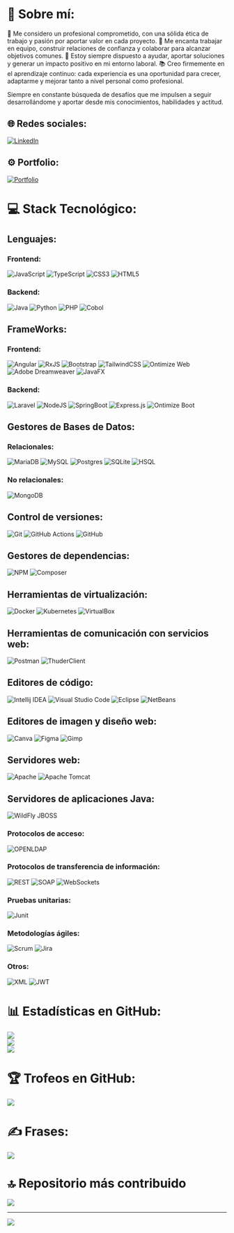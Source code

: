 # 💫 Sobre mí: 
💼 Me considero un profesional comprometido, con una sólida ética de trabajo y pasión por aportar valor en cada proyecto.
🤝 Me encanta trabajar en equipo, construir relaciones de confianza y colaborar para alcanzar objetivos comunes.
🙌 Estoy siempre dispuesto a ayudar, aportar soluciones y generar un impacto positivo en mi entorno laboral.
📚 Creo firmemente en el aprendizaje continuo: cada experiencia es una oportunidad para crecer, adaptarme y mejorar tanto a nivel personal como profesional.

Siempre en constante búsqueda de desafíos que me impulsen a seguir desarrollándome y aportar desde mis conocimientos, habilidades y actitud.
## 🌐 Redes sociales:
[![LinkedIn](https://img.shields.io/badge/LinkedIn-%230077B5.svg?logo=linkedin&logoColor=white)](https://www.linkedin.com/in/juan-jesus-tenreiro-rodriguez-b18726b3) 

## ⚙ Portfolio:
[![Portfolio](https://img.shields.io/badge/personal-portfolio-brighteen?style=for-the-badge&logo=web&logoColor=yellow&logoSize=15px&label=personal&labelColor=black&color=yellow)](https://portfolio-git-main-juan-js-projects-0d1ff69f.vercel.app/)

# 💻 Stack Tecnológico:

## Lenguajes:
### Frontend:
![JavaScript](https://img.shields.io/badge/javascript-%23323330.svg?style=for-the-badge&logo=javascript&logoColor=%23F7DF1E) ![TypeScript](https://img.shields.io/badge/typescript-%23007ACC.svg?style=for-the-badge&logo=typescript&logoColor=white)
![CSS3](https://img.shields.io/badge/css3-%231572B6.svg?style=for-the-badge&logo=css3&logoColor=white) ![HTML5](https://img.shields.io/badge/html5-%23E34F26.svg?style=for-the-badge&logo=html5&logoColor=white)

### Backend:
![Java](https://img.shields.io/badge/java-%23ED8B00.svg?style=for-the-badge&logo=openjdk&logoColor=white) ![Python](https://img.shields.io/badge/python-3670A0?style=for-the-badge&logo=python&logoColor=ffdd54) ![PHP](https://img.shields.io/badge/php-%23777BB4.svg?style=for-the-badge&logo=php&logoColor=white)  ![Cobol](https://img.shields.io/badge/Cobol-blue?style=for-the-badge&logo=stackedit&logoColor=white&link=https%3A%2F%2Fwww.ibm.com%2Fdocs%2Fes%2Fi%2F7.3%3Ftopic%3Dlanguages-cobol)

## FrameWorks:
### Frontend:
![Angular](https://img.shields.io/badge/angular-%23DD0031.svg?style=for-the-badge&logo=angular&logoColor=white) ![RxJS](https://img.shields.io/badge/rxjs-%23B7178C.svg?style=for-the-badge&logo=reactivex&logoColor=white) ![Bootstrap](https://img.shields.io/badge/bootstrap-%238511FA.svg?style=for-the-badge&logo=bootstrap&logoColor=white) ![TailwindCSS](https://img.shields.io/badge/tailwindcss-%2338B2AC.svg?style=for-the-badge&logo=tailwind-css&logoColor=white) ![Ontimize Web](https://img.shields.io/badge/Ontimize%20Web-black?style=for-the-badge&logoColor=white) ![Adobe Dreamweaver](https://img.shields.io/badge/Adobe%20DreamWeaver-%23450135?style=for-the-badge&logoColor=white) ![JavaFX](https://img.shields.io/badge/javafx-%23FF0000.svg?style=for-the-badge&logo=javafx&logoColor=white) 

### Backend:
![Laravel](https://img.shields.io/badge/laravel-%23FF2D20.svg?style=for-the-badge&logo=laravel&logoColor=white) ![NodeJS](https://img.shields.io/badge/node.js-6DA55F?style=for-the-badge&logo=node.js&logoColor=white) ![SpringBoot](https://img.shields.io/badge/spring-%236DB33F.svg?style=for-the-badge&logo=spring&logoColor=white) ![Express.js](https://img.shields.io/badge/express.js-%23404d59.svg?style=for-the-badge&logo=express&logoColor=%2361DAFB) ![Ontimize Boot](https://img.shields.io/badge/Ontimize%20Boot-black?style=for-the-badge&logoColor=white)

## Gestores de Bases de Datos:
### Relacionales:
![MariaDB](https://img.shields.io/badge/MariaDB-003545?style=for-the-badge&logo=mariadb&logoColor=white) ![MySQL](https://img.shields.io/badge/mysql-4479A1.svg?style=for-the-badge&logo=mysql&logoColor=white) ![Postgres](https://img.shields.io/badge/postgres-%23316192.svg?style=for-the-badge&logo=postgresql&logoColor=white) ![SQLite](https://img.shields.io/badge/sqlite-%2307405e.svg?style=for-the-badge&logo=sqlite&logoColor=white) ![HSQL](https://img.shields.io/badge/HSQL-blue?style=for-the-badge&logoColor=white)

### No relacionales:
![MongoDB](https://img.shields.io/badge/MongoDB-%234ea94b.svg?style=for-the-badge&logo=mongodb&logoColor=white)

## Control de versiones:
![Git](https://img.shields.io/badge/git-%23F05033.svg?style=for-the-badge&logo=git&logoColor=white) ![GitHub Actions](https://img.shields.io/badge/github%20actions-%232671E5.svg?style=for-the-badge&logo=githubactions&logoColor=white) ![GitHub](https://img.shields.io/badge/github-%23121011.svg?style=for-the-badge&logo=github&logoColor=white)

## Gestores de dependencias:
![NPM](https://img.shields.io/badge/NPM-%23CB3837.svg?style=for-the-badge&logo=npm&logoColor=white) ![Composer](https://img.shields.io/badge/Composer-orange?style=for-the-badge&logo=composer&link=https%3A%2F%2Fgetcomposer.org%2F)

## Herramientas de virtualización:
![Docker](https://img.shields.io/badge/docker-%230db7ed.svg?style=for-the-badge&logo=docker&logoColor=white) ![Kubernetes](https://img.shields.io/badge/kubernetes-%23326ce5.svg?style=for-the-badge&logo=kubernetes&logoColor=white) ![VirtualBox](https://img.shields.io/badge/VirtualBox-blue?style=for-the-badge&logo=VirtualBox&logoColor=white)

## Herramientas de comunicación con servicios web:
![Postman](https://img.shields.io/badge/Postman-FF6C37?style=for-the-badge&logo=postman&logoColor=white)
![ThuderClient](https://img.shields.io/badge/ThunderClient-%238A35DA?style=for-the-badge&labelColor=%238A35DA&link=https%3A%2F%2Fwww.thunderclient.com%2F)

## Editores de código: 
![Intellij IDEA](https://img.shields.io/badge/IntelliJidea-%238F0056?style=for-the-badge&logo=IntelliJ%20IDEA&logoColor=white) ![Visual Studio Code](https://img.shields.io/badge/Visual%20Studio%20Code-%2324A8F1?style=for-the-badge&logoColor=white) ![Eclipse](https://img.shields.io/badge/Eclipse-%23F1901F?style=for-the-badge&logo=EclipseIDE&logoColor=white) ![NetBeans](https://img.shields.io/badge/Apache%20NetBeans-%23A4C73B?style=for-the-badge&logo=NetBeans&logoColor=white)

## Editores de imagen y diseño web:
![Canva](https://img.shields.io/badge/Canva-%2300C4CC.svg?style=for-the-badge&logo=Canva&logoColor=white) ![Figma](https://img.shields.io/badge/figma-%23F24E1E.svg?style=for-the-badge&logo=figma&logoColor=white) ![Gimp](https://img.shields.io/badge/Gimp-657D8B?style=for-the-badge&logo=gimp&logoColor=FFFFFF)

## Servidores web:
![Apache](https://img.shields.io/badge/apache-%23D42029.svg?style=for-the-badge&logo=apache&logoColor=white) ![Apache Tomcat](https://img.shields.io/badge/apache%20tomcat-%23F8DC75.svg?style=for-the-badge&logo=apache-tomcat&logoColor=black)

## Servidores de aplicaciones Java:
![WildFly JBOSS](https://img.shields.io/badge/WildFly-%23324E5C?style=for-the-badge&labelColor=%238A35DA&link=https%3A%2F%2Fwww.wildfly.org%2F)

### Protocolos de acceso:
![OPENLDAP](https://img.shields.io/badge/OPENLDAP-%23C9C8EB?style=for-the-badge&labelColor=%23C9C8EB&link=https%3A%2F%2Fwww.openldap.org%2F)

### Protocolos de transferencia de información:
![REST](https://img.shields.io/badge/REST-%230D9DC3?style=for-the-badge&labelColor=%230D9DC3)
![SOAP](https://img.shields.io/badge/SOAP-%2365B142?style=for-the-badge&labelColor=%2365B142)
![WebSockets](https://img.shields.io/badge/WebSockets-%23F5BF2E?style=for-the-badge&labelColor=%23F5BF2E)

### Pruebas unitarias:
![Junit](https://img.shields.io/badge/JUnit-%23CC3027?style=for-the-badge&labelColor=%23CC3027&link=https%3A%2F%2Fjunit.org%2Fjunit5%2F)

### Metodologías ágiles:
![Scrum](https://img.shields.io/badge/SCRUM-%236FC0D1?style=for-the-badge&labelColor=%236FC0D1&link=https%3A%2F%2Fwww.scrum.org%2Fcourses%2Frecommended-courses-scrum-masters%3Futm_source%3Dgoogle%26utm_medium%3Dadwords%26utm_id%3Dpsmii%26adgroup%3D%7Bgroupid%7D%26gad_source%3D1%26gclid%3DCjwKCAiAtNK8BhBBEiwA8wVt9ze_yefnCpeWmUPmK84xEhOh-oqml19ZThXQf2rcDErYaOR-8f9EexoC4CEQAvD_BwE)  ![Jira](https://img.shields.io/badge/jira-%230A0FFF.svg?style=for-the-badge&logo=jira&logoColor=white)

### Otros:
![XML](https://img.shields.io/badge/XML-black?style=for-the-badge&logoColor=white) ![JWT](https://img.shields.io/badge/JWT-black?style=for-the-badge&logo=JSON%20web%20tokens)   

# 📊 Estadísticas en GitHub:
![](https://github-readme-stats.vercel.app/api?username=JuanDAW37&theme=dark&hide_border=false&include_all_commits=true&count_private=true)<br/>
![](https://github-readme-streak-stats.herokuapp.com/?user=JuanDAW37&theme=dark&hide_border=false)<br/>
![](https://github-readme-stats.vercel.app/api/top-langs/?username=JuanDAW37&theme=dark&hide_border=false&include_all_commits=true&count_private=true&layout=compact)

# 🏆 Trofeos en GitHub:
![](https://github-profile-trophy.vercel.app/?username=JuanDAW37&theme=radical&no-frame=true&no-bg=false&margin-w=4)

# ✍️ Frases:
![](https://quotes-github-readme.vercel.app/api?type=vetical&theme=radical)

# 🔝 Repositorio más contribuido
![](https://github-contributor-stats.vercel.app/api?username=JuanDAW37&limit=5&theme=dark&combine_all_yearly_contributions=true)

---
[![](https://visitcount.itsvg.in/api?id=JuanDAW37&icon=5&color=1)](https://visitcount.itsvg.in)


